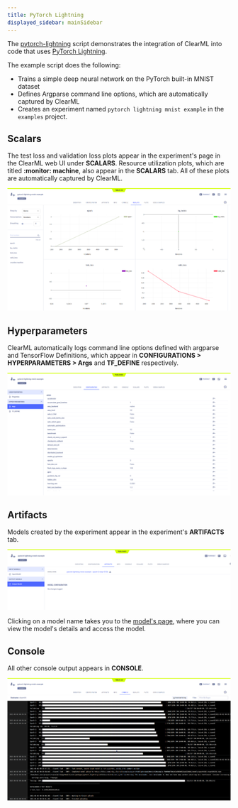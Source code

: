 ```yaml
---
title: PyTorch Lightning
displayed_sidebar: mainSidebar
---
```


The [pytorch-lightning](https://github.com/allegroai/clearml/blob/master/examples/frameworks/pytorch-lightning/pytorch_lightning_example.py) 
script demonstrates the integration of ClearML into code that uses [PyTorch Lightning](https://www.pytorchlightning.ai/). 

The example script does the following:
* Trains a simple deep neural network on the PyTorch built-in MNIST dataset
* Defines Argparse command line options, which are automatically captured by ClearML
* Creates an experiment named `pytorch lightning mnist example` in the `examples` project.

## Scalars

The test loss and validation loss plots appear in the experiment's page in the ClearML web UI under **SCALARS**. 
Resource utilization plots, which are titled **:monitor: machine**, also appear in the **SCALARS** tab. All of these 
plots are automatically captured by ClearML. 

![PyTorch Lightning console](../../../img/examples_pytorch_lightning_scalars.png)


## Hyperparameters

ClearML automatically logs command line options defined with argparse and TensorFlow Definitions, which appear in 
**CONFIGURATIONS > HYPERPARAMETERS > Args** and **TF_DEFINE** respectively. 

![PyTorch Lightning parameters](../../../img/examples_pytorch_lightning_params.png)

## Artifacts

Models created by the experiment appear in the experiment's **ARTIFACTS** tab.

![PyTorch Lightning model](../../../img/examples_pytorch_lightning_model.png)

Clicking on a model name takes you to the [model's page](../../../webapp/webapp_model_viewing.md), where you can view 
the model's details and access the model.

## Console

All other console output appears in **CONSOLE**.

![PyTorch Lightning console](../../../img/examples_pytorch_lightning_console.png)

